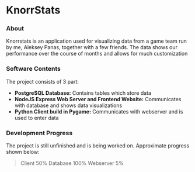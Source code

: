 # KnorrStats

### About
Knorrstats is an application used for visualizing data from a game team run by me, Aleksey Panas, together with a few friends. The data shows our performance over the course of months and allows for much customization

### Software Contents
The project consists of 3 part:
- **PostgreSQL Database:** Contains tables which store data
- **NodeJS Express Web Server and Frontend Website:** Communicates with database and shows data visualizations
- **Python Client build in Pygame:** Communicates with webserver and is used to enter data

### Development Progress
The project is still unfinished and is being worked on. Approximate progress shown below:
> Client 50%
> Database 100%
> Webserver 5%

